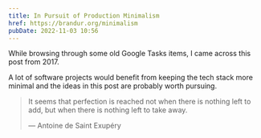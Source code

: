 ```yaml
---
title: In Pursuit of Production Minimalism
href: https://brandur.org/minimalism
pubDate: 2022-11-03 10:56
---
```


While browsing through some old Google Tasks items, I came across this post from 2017.

A lot of software projects would benefit from keeping the tech stack more minimal and the ideas in this post are probably worth pursuing.

> It seems that perfection is reached not when there is nothing left to add, but when there is nothing left to take away.
>
> ― Antoine de Saint Exupéry
